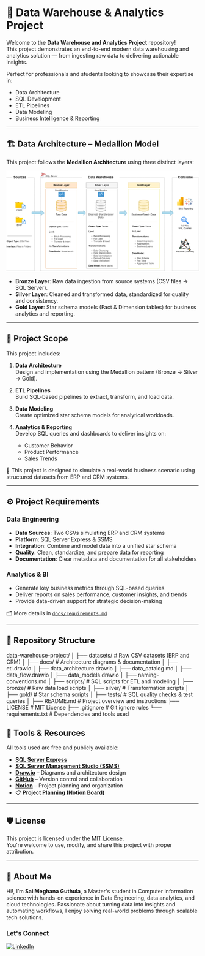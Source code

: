 # 🚀 Data Warehouse & Analytics Project

Welcome to the **Data Warehouse and Analytics Project** repository!  
This project demonstrates an end-to-end modern data warehousing and analytics solution — from ingesting raw data to delivering actionable insights.

Perfect for professionals and students looking to showcase their expertise in:
- Data Architecture  
- SQL Development  
- ETL Pipelines  
- Data Modeling  
- Business Intelligence & Reporting  

---

## 🏗️ Data Architecture – Medallion Model

This project follows the **Medallion Architecture** using three distinct layers:

![Data Architecture](docs/data_architecture.png)

- **Bronze Layer**: Raw data ingestion from source systems (CSV files → SQL Server).  
- **Silver Layer**: Cleaned and transformed data, standardized for quality and consistency.  
- **Gold Layer**: Star schema models (Fact & Dimension tables) for business analytics and reporting.

---

## 📖 Project Scope

This project includes:

1. **Data Architecture**  
   Design and implementation using the Medallion pattern (Bronze → Silver → Gold).

2. **ETL Pipelines**  
   Build SQL-based pipelines to extract, transform, and load data.

3. **Data Modeling**  
   Create optimized star schema models for analytical workloads.

4. **Analytics & Reporting**  
   Develop SQL queries and dashboards to deliver insights on:
   - Customer Behavior  
   - Product Performance  
   - Sales Trends  

🎯 This project is designed to simulate a real-world business scenario using structured datasets from ERP and CRM systems.

---

## ⚙️ Project Requirements

### Data Engineering

- **Data Sources**: Two CSVs simulating ERP and CRM systems  
- **Platform**: SQL Server Express & SSMS  
- **Integration**: Combine and model data into a unified star schema  
- **Quality**: Clean, standardize, and prepare data for reporting  
- **Documentation**: Clear metadata and documentation for all stakeholders  

### Analytics & BI

- Generate key business metrics through SQL-based queries
- Deliver reports on sales performance, customer insights, and trends
- Provide data-driven support for strategic decision-making

🗂️ More details in [`docs/requirements.md`](docs/requirements.md)

---

## 📂 Repository Structure

data-warehouse-project/
│
├── datasets/ # Raw CSV datasets (ERP and CRM)
│
├── docs/ # Architecture diagrams & documentation
│ ├── etl.drawio
│ ├── data_architecture.drawio
│ ├── data_catalog.md
│ ├── data_flow.drawio
│ ├── data_models.drawio
│ ├── naming-conventions.md
│
├── scripts/ # SQL scripts for ETL and modeling
│ ├── bronze/ # Raw data load scripts
│ ├── silver/ # Transformation scripts
│ ├── gold/ # Star schema scripts
│
├── tests/ # SQL quality checks & test queries
│
├── README.md # Project overview and instructions
├── LICENSE # MIT License
├── .gitignore # Git ignore rules
└── requirements.txt # Dependencies and tools used

## 🧰 Tools & Resources

All tools used are free and publicly available:

- [**SQL Server Express**](https://www.microsoft.com/en-us/sql-server/sql-server-downloads)  
- [**SQL Server Management Studio (SSMS)**](https://learn.microsoft.com/en-us/sql/ssms/download-sql-server-management-studio-ssms?view=sql-server-ver16)  
- [**Draw.io**](https://www.drawio.com/) – Diagrams and architecture design  
- [**GitHub**](https://github.com/) – Version control and collaboration  
- [**Notion**](https://www.notion.so/) – Project planning and organization  
- 📋 [**Project Planning (Notion Board)**](https://thankful-pangolin-2ca.notion.site/SQL-Data-Warehouse-Project-16ed041640ef80489667cfe2f380b269?pvs=4)

---

## 🛡️ License

This project is licensed under the [MIT License](LICENSE).  
You're welcome to use, modify, and share this project with proper attribution.

---
## 👋 About Me
Hi!, I’m **Sai Meghana Guthula**, a Master's student in Computer information science with hands-on experience in Data Engineering, data analytics, and cloud technologies. Passionate about turning data into insights and automating workflows, I enjoy solving real-world problems through scalable tech solutions.

### Let's Connect
[![LinkedIn](https://img.shields.io/badge/LinkedIn-0077B5?style=for-the-badge&logo=linkedin&logoColor=white)](https://www.linkedin.com/in/meghagovind/)
